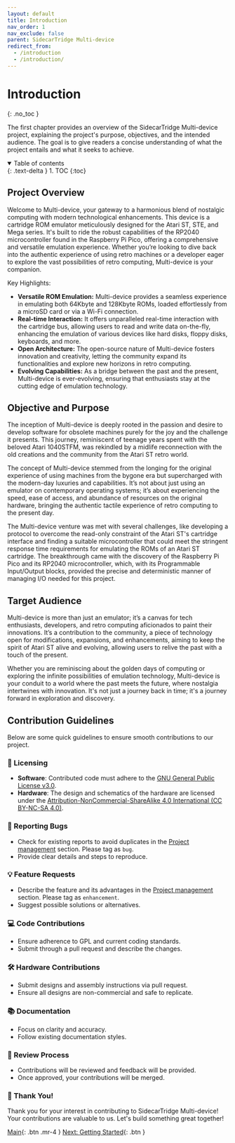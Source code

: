 ```yaml
---
layout: default
title: Introduction
nav_order: 1
nav_exclude: false
parent: SidecarTridge Multi-device
redirect_from:
  - /introduction
  - /introduction/
---
```


# Introduction
{: .no_toc }

The first chapter provides an overview of the SidecarTridge Multi-device project, explaining the project's purpose, objectives, and the intended audience. The goal is to give readers a concise understanding of what the project entails and what it seeks to achieve.

<details open markdown="block">
  <summary>
    Table of contents
  </summary>
  {: .text-delta }
1. TOC
{:toc}
</details>

## Project Overview

Welcome to Multi-device, your gateway to a harmonious blend of nostalgic computing with modern technological enhancements. This device is a cartridge ROM emulator meticulously designed for the Atari ST, STE, and Mega series. It's built to ride the robust capabilities of the RP2040 microcontroller found in the Raspberry Pi Pico, offering a comprehensive and versatile emulation experience. Whether you’re looking to dive back into the authentic experience of using retro machines or a developer eager to explore the vast possibilities of retro computing, Multi-device is your companion.

Key Highlights:
- **Versatile ROM Emulation:** Multi-device provides a seamless experience in emulating both 64Kbyte and 128Kbyte ROMs, loaded effortlessly from a microSD card or via a Wi-Fi connection.
- **Real-time Interaction:** It offers unparalleled real-time interaction with the cartridge bus, allowing users to read and write data on-the-fly, enhancing the emulation of various devices like hard disks, floppy disks, keyboards, and more.
- **Open Architecture:** The open-source nature of Multi-device fosters innovation and creativity, letting the community expand its functionalities and explore new horizons in retro computing.
- **Evolving Capabilities:** As a bridge between the past and the present, Multi-device is ever-evolving, ensuring that enthusiasts stay at the cutting edge of emulation technology.

## Objective and Purpose

The inception of Multi-device is deeply rooted in the passion and desire to develop software for obsolete machines purely for the joy and the challenge it presents. This journey, reminiscent of teenage years spent with the beloved Atari 1040STFM, was rekindled by a midlife reconnection with the old creations and the community from the Atari ST retro world.

The concept of Multi-device stemmed from the longing for the original experience of using machines from the bygone era but supercharged with the modern-day luxuries and capabilities. It’s not about just using an emulator on contemporary operating systems; it’s about experiencing the speed, ease of access, and abundance of resources on the original hardware, bringing the authentic tactile experience of retro computing to the present day.

The Multi-device venture was met with several challenges, like developing a protocol to overcome the read-only constraint of the Atari ST's cartridge interface and finding a suitable microcontroller that could meet the stringent response time requirements for emulating the ROMs of an Atari ST cartridge. The breakthrough came with the discovery of the Raspberry Pi Pico and its RP2040 microcontroller, which, with its Programmable Input/Output blocks, provided the precise and deterministic manner of managing I/O needed for this project.

## Target Audience

Multi-device is more than just an emulator; it’s a canvas for tech enthusiasts, developers, and retro computing aficionados to paint their innovations. It’s a contribution to the community, a piece of technology open for modifications, expansions, and enhancements, aiming to keep the spirit of Atari ST alive and evolving, allowing users to relive the past with a touch of the present.

Whether you are reminiscing about the golden days of computing or exploring the infinite possibilities of emulation technology, Multi-device is your conduit to a world where the past meets the future, where nostalgia intertwines with innovation. It's not just a journey back in time; it's a journey forward in exploration and discovery.

## Contribution Guidelines

Below are some quick guidelines to ensure smooth contributions to our project.

### 📜 Licensing

- **Software**: Contributed code must adhere to the [GNU General Public License v3.0](https://github.com/sidecartridge/rp2-booster-bootloader/blob/main/LICENSE).
- **Hardware**: The design and schematics of the hardware are licensed under the [Attribution-NonCommercial-ShareAlike 4.0 International (CC BY-NC-SA 4.0)](https://creativecommons.org/licenses/by-nc-sa/4.0/).

### 🐞 Reporting Bugs

- Check for existing reports to avoid duplicates in the [Project management](https://github.com/orgs/sidecartridge/projects/2) section. Please tag as `bug`.
- Provide clear details and steps to reproduce.

### 💡 Feature Requests

- Describe the feature and its advantages in the [Project management](https://github.com/orgs/sidecartridge/projects/2) section. Please tag as `enhancement`.
- Suggest possible solutions or alternatives.

### 💻 Code Contributions

- Ensure adherence to GPL and current coding standards.
- Submit through a pull request and describe the changes.

### 🛠 Hardware Contributions

- Submit designs and assembly instructions via pull request.
- Ensure all designs are non-commercial and safe to replicate.

### 📚 Documentation

- Focus on clarity and accuracy.
- Follow existing documentation styles.

### 👀 Review Process

- Contributions will be reviewed and feedback will be provided.
- Once approved, your contributions will be merged.

### 🙌 Thank You!

Thank you for your interest in contributing to SidecarTridge Multi-device! Your contributions are valuable to us. Let's build something great together!

[Main](/sidecartridge-multidevice/){: .btn .mr-4 }
[Next: Getting Started](/sidecartridge-multidevice/getting_started_v2/){: .btn }